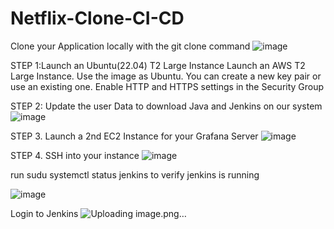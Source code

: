 # Netflix-Clone-CI-CD

Clone your Application locally with the git clone command
![image](https://github.com/user-attachments/assets/dcd50689-0b09-4b40-ad5b-6317b101b4cd)

STEP 1:Launch an Ubuntu(22.04) T2 Large Instance
Launch an AWS T2 Large Instance. Use the image as Ubuntu. You can create a new key pair or use an existing one. Enable HTTP and HTTPS settings in the Security Group

STEP 2: Update the user Data to download Java and Jenkins on our system
![image](https://github.com/user-attachments/assets/adfda3d8-395c-4586-99d5-3f9485f49815)


STEP 3. Launch a 2nd EC2 Instance for your Grafana Server
![image](https://github.com/user-attachments/assets/cae3f79d-cecc-473e-b747-2a996431cd69)

STEP 4. SSH into your instance
![image](https://github.com/user-attachments/assets/89b5bed6-5b0f-4189-ba42-0216abf82c77)

run sudu systemctl status jenkins to verify jenkins is running

![image](https://github.com/user-attachments/assets/526d6e30-82ea-48cc-99f4-33ffa6aeaaaf)

Login to Jenkins
![Uploading image.png…]()
